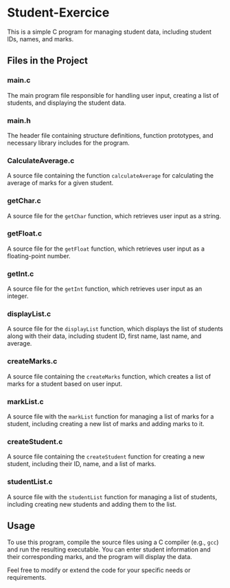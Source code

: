 # Student-Exercice

This is a simple C program for managing student data, including student IDs, names, and marks.

## Files in the Project

### main.c

The main program file responsible for handling user input, creating a list of students, and displaying the student data.

### main.h

The header file containing structure definitions, function prototypes, and necessary library includes for the program.

### CalculateAverage.c

A source file containing the function `calculateAverage` for calculating the average of marks for a given student.

### getChar.c

A source file for the `getChar` function, which retrieves user input as a string.

### getFloat.c

A source file for the `getFloat` function, which retrieves user input as a floating-point number.

### getInt.c

A source file for the `getInt` function, which retrieves user input as an integer.

### displayList.c

A source file for the `displayList` function, which displays the list of students along with their data, including student ID, first name, last name, and average.

### createMarks.c

A source file containing the `createMarks` function, which creates a list of marks for a student based on user input.

### markList.c

A source file with the `markList` function for managing a list of marks for a student, including creating a new list of marks and adding marks to it.

### createStudent.c

A source file containing the `createStudent` function for creating a new student, including their ID, name, and a list of marks.

### studentList.c

A source file with the `studentList` function for managing a list of students, including creating new students and adding them to the list.

## Usage

To use this program, compile the source files using a C compiler (e.g., `gcc`) and run the resulting executable. You can enter student information and their corresponding marks, and the program will display the data.

Feel free to modify or extend the code for your specific needs or requirements.
